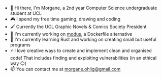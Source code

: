 - 👋 Hi there, I'm Morgane, a 2nd year Computer Science undergraduate student at UCL
- 🎮 I spend my free time gaming, drawing and coding
- 🖌 Currently the UCL Graphic Novels & Comics Society President
- 🔭 I'm currently working on [modus](https://github.com/modus-continens/modus.git), a Dockerfile alternative
- 🌱 I'm currently learning Rust and working on creating small but useful programs 
-  ⚡ I love creative ways to create and implement clean and organised code! That includes finding and exploiting vulnerabilities (in an ethical way 😉)
- 📫 You can contact me at [morgane.ohlig@gmail.com](mailto:morgane.ohlig@gmail.com)
